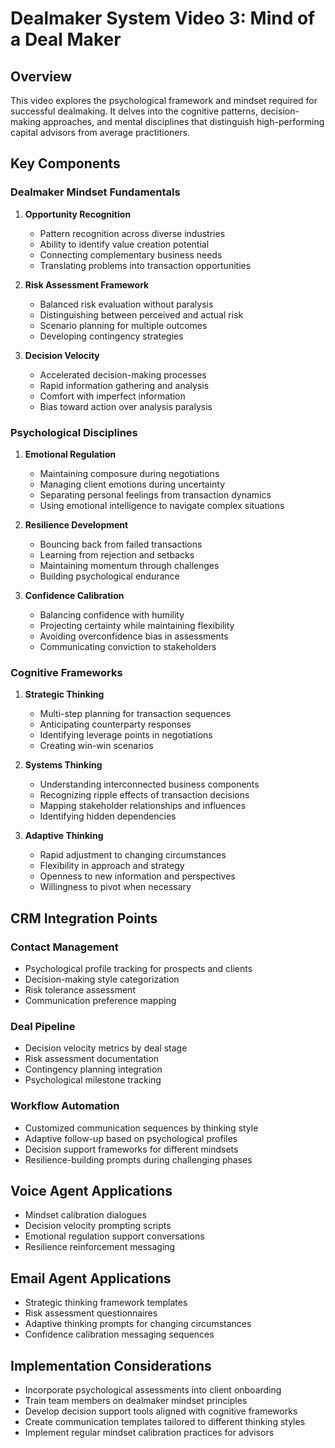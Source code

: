 # Dealmaker System Video 3: Mind of a Deal Maker

## Overview
This video explores the psychological framework and mindset required for successful dealmaking. It delves into the cognitive patterns, decision-making approaches, and mental disciplines that distinguish high-performing capital advisors from average practitioners.

## Key Components

### Dealmaker Mindset Fundamentals
1. **Opportunity Recognition**
   - Pattern recognition across diverse industries
   - Ability to identify value creation potential
   - Connecting complementary business needs
   - Translating problems into transaction opportunities

2. **Risk Assessment Framework**
   - Balanced risk evaluation without paralysis
   - Distinguishing between perceived and actual risk
   - Scenario planning for multiple outcomes
   - Developing contingency strategies

3. **Decision Velocity**
   - Accelerated decision-making processes
   - Rapid information gathering and analysis
   - Comfort with imperfect information
   - Bias toward action over analysis paralysis

### Psychological Disciplines
1. **Emotional Regulation**
   - Maintaining composure during negotiations
   - Managing client emotions during uncertainty
   - Separating personal feelings from transaction dynamics
   - Using emotional intelligence to navigate complex situations

2. **Resilience Development**
   - Bouncing back from failed transactions
   - Learning from rejection and setbacks
   - Maintaining momentum through challenges
   - Building psychological endurance

3. **Confidence Calibration**
   - Balancing confidence with humility
   - Projecting certainty while maintaining flexibility
   - Avoiding overconfidence bias in assessments
   - Communicating conviction to stakeholders

### Cognitive Frameworks
1. **Strategic Thinking**
   - Multi-step planning for transaction sequences
   - Anticipating counterparty responses
   - Identifying leverage points in negotiations
   - Creating win-win scenarios

2. **Systems Thinking**
   - Understanding interconnected business components
   - Recognizing ripple effects of transaction decisions
   - Mapping stakeholder relationships and influences
   - Identifying hidden dependencies

3. **Adaptive Thinking**
   - Rapid adjustment to changing circumstances
   - Flexibility in approach and strategy
   - Openness to new information and perspectives
   - Willingness to pivot when necessary

## CRM Integration Points

### Contact Management
- Psychological profile tracking for prospects and clients
- Decision-making style categorization
- Risk tolerance assessment
- Communication preference mapping

### Deal Pipeline
- Decision velocity metrics by deal stage
- Risk assessment documentation
- Contingency planning integration
- Psychological milestone tracking

### Workflow Automation
- Customized communication sequences by thinking style
- Adaptive follow-up based on psychological profiles
- Decision support frameworks for different mindsets
- Resilience-building prompts during challenging phases

## Voice Agent Applications
- Mindset calibration dialogues
- Decision velocity prompting scripts
- Emotional regulation support conversations
- Resilience reinforcement messaging

## Email Agent Applications
- Strategic thinking framework templates
- Risk assessment questionnaires
- Adaptive thinking prompts for changing circumstances
- Confidence calibration messaging sequences

## Implementation Considerations
- Incorporate psychological assessments into client onboarding
- Train team members on dealmaker mindset principles
- Develop decision support tools aligned with cognitive frameworks
- Create communication templates tailored to different thinking styles
- Implement regular mindset calibration practices for advisors
